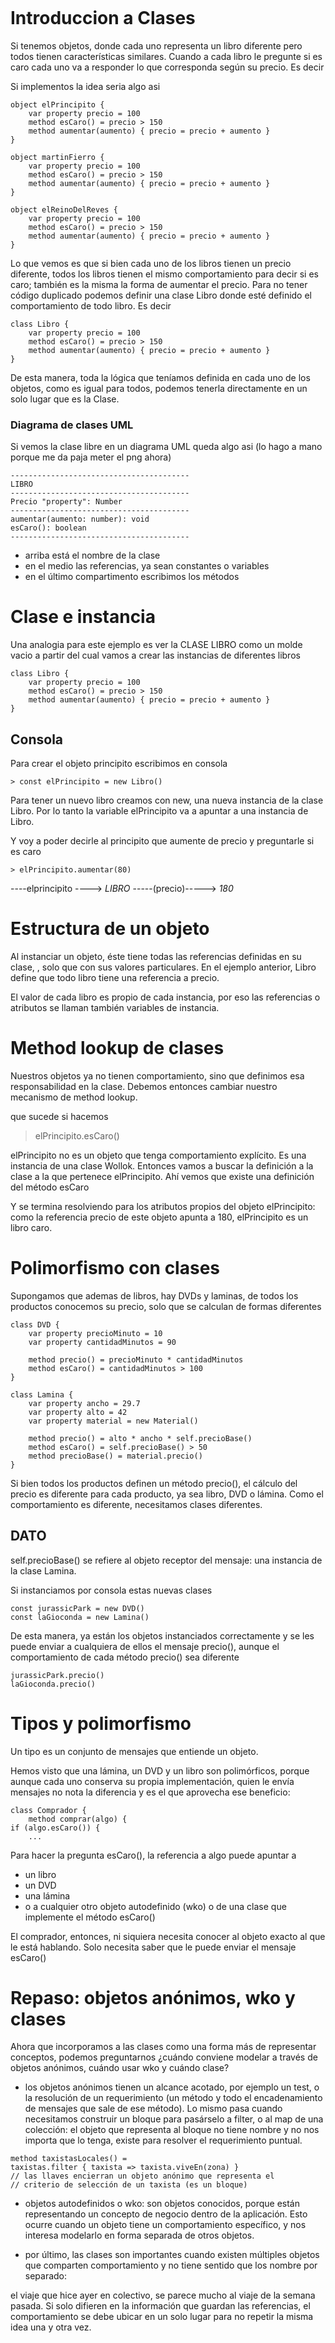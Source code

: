 ```wollok
```

# Introduccion a Clases

Si tenemos objetos, donde cada uno representa un libro diferente pero todos tienen características similares. Cuando a cada libro le pregunte si es caro cada uno va a responder lo que corresponda según su precio. Es decir

Si implementos la idea seria algo asi

```wollok
object elPrincipito {
 	var property precio = 100
	method esCaro() = precio > 150
	method aumentar(aumento) { precio = precio + aumento }
}

object martinFierro {
  	var property precio = 100
	method esCaro() = precio > 150
	method aumentar(aumento) { precio = precio + aumento }
}

object elReinoDelReves {
 	var property precio = 100
	method esCaro() = precio > 150
	method aumentar(aumento) { precio = precio + aumento }
}
```

Lo que vemos es que si bien cada uno de los libros tienen un precio diferente, todos los libros tienen el mismo comportamiento para decir si es caro; también es la misma la forma de aumentar el precio. Para no tener código duplicado podemos definir una clase Libro donde esté definido el comportamiento de todo libro. Es decir

```wollok
class Libro {
	var property precio = 100
	method esCaro() = precio > 150
	method aumentar(aumento) { precio = precio + aumento }
}
```

De esta manera, toda la lógica que teníamos definida en cada uno de los objetos, como es igual para todos, podemos tenerla directamente en un solo lugar que es la Clase.

### Diagrama de clases UML

Si vemos la clase libre en un diagrama UML queda algo asi (lo hago a mano porque me da paja meter el png ahora)

```wollok
----------------------------------------
LIBRO
----------------------------------------
Precio "property": Number
----------------------------------------
aumentar(aumento: number): void
esCaro(): boolean
----------------------------------------
```

- arriba está el nombre de la clase
- en el medio las referencias, ya sean constantes o variables
- en el último compartimento escribimos los métodos 

# Clase e instancia

Una analogia para este ejemplo es ver la CLASE LIBRO como un molde vacio a partir del cual vamos a crear las instancias de diferentes libros

```wollok
class Libro {
	var property precio = 100
	method esCaro() = precio > 150
	method aumentar(aumento) { precio = precio + aumento }
}
```

## Consola

Para crear el objeto principito escribimos en consola

```wollok
> const elPrincipito = new Libro()
```

Para tener un nuevo libro creamos con new, una nueva instancia de la clase Libro. Por lo tanto la variable elPrincipito va a apuntar a una instancia de Libro.  

Y voy a poder decirle al principito que aumente de precio y preguntarle si es caro

```wollok
> elPrincipito.aumentar(80)
```

----elprincipito ----> *LIBRO* -----(precio)-----> *180*

# Estructura de un objeto

Al instanciar un objeto, éste tiene todas las referencias definidas en su clase, , solo que con sus valores particulares. En el ejemplo anterior, Libro define que todo libro tiene una referencia a precio.

El valor de cada libro es propio de cada instancia, por eso las referencias o atributos se llaman también variables de instancia.

# Method lookup de clases

Nuestros objetos ya no tienen comportamiento, sino que definimos esa responsabilidad en la clase. Debemos entonces cambiar nuestro mecanismo de method lookup.

que sucede si hacemos

> elPrincipito.esCaro()

elPrincipito no es un objeto que tenga comportamiento explícito. Es una instancia de una clase Wollok. Entonces vamos a buscar la definición a la clase a la que pertenece elPrincipito. Ahí vemos que existe una definición del método esCaro

Y se termina resolviendo para los atributos propios del objeto elPrincipito: como la referencia precio de este objeto apunta a 180, elPrincipito es un libro caro.

# Polimorfismo con clases

Supongamos que ademas de libros, hay DVDs y laminas, de todos los productos conocemos su precio, solo que se calculan de formas diferentes

```wollok
class DVD {
	var property precioMinuto = 10
	var property cantidadMinutos = 90

	method precio() = precioMinuto * cantidadMinutos
	method esCaro() = cantidadMinutos > 100
}

class Lamina {
	var property ancho = 29.7
	var property alto = 42
	var property material = new Material()

	method precio() = alto * ancho * self.precioBase()
	method esCaro() = self.precioBase() > 50
	method precioBase() = material.precio()
}
```
Si bien todos los productos definen un método precio(), el cálculo del precio es diferente para cada producto, ya sea libro, DVD o lámina. Como el comportamiento es diferente, necesitamos clases diferentes.

## DATO

self.precioBase() se refiere al objeto receptor del mensaje: una instancia de la clase Lamina. 

Si instanciamos por consola estas nuevas clases 

```wollok
const jurassicPark = new DVD()
const laGioconda = new Lamina()
```
De esta manera, ya están los objetos instanciados correctamente y se les puede enviar a cualquiera de ellos el mensaje precio(), aunque el comportamiento de cada método precio() sea diferente

```wollok
jurassicPark.precio()
laGioconda.precio()
```

# Tipos y polimorfismo
Un tipo es un conjunto de mensajes que entiende un objeto.

Hemos visto  que una lámina, un DVD y un libro son polimórficos, porque aunque cada uno conserva su propia implementación, quien le envía mensajes no nota la diferencia y es el que aprovecha ese beneficio:

```wollok
class Comprador {
 	method comprar(algo) {
if (algo.esCaro()) {
	...
```

Para hacer la pregunta esCaro(), la referencia a algo puede apuntar a 
- un libro
- un DVD
- una lámina
- o a cualquier otro objeto autodefinido (wko) o de una clase que implemente el método esCaro()

El comprador, entonces, ni siquiera necesita conocer al objeto exacto al que le está hablando. Solo necesita saber que le puede enviar el mensaje esCaro()

# Repaso: objetos anónimos, wko y clases

Ahora que incorporamos a las clases como una forma más de representar conceptos, podemos preguntarnos ¿cuándo conviene modelar a través de objetos anónimos, cuándo usar wko y cuándo clase?

- los objetos anónimos tienen un alcance acotado, por ejemplo un test, o la resolución de un requerimiento (un método y todo el encadenamiento de mensajes que sale de ese método). Lo mismo pasa cuando necesitamos construir un bloque para pasárselo a filter, o al map de una colección: el objeto que representa al bloque no tiene nombre y no nos importa que lo tenga, existe para resolver el requerimiento puntual.

```wollok
method taxistasLocales() = 
taxistas.filter { taxista => taxista.viveEn(zona) }
// las llaves encierran un objeto anónimo que representa el
// criterio de selección de un taxista (es un bloque)
```

- objetos autodefinidos o wko: son objetos conocidos, porque están representando un concepto de negocio dentro de la aplicación. Esto ocurre cuando un objeto tiene un comportamiento específico, y nos interesa modelarlo en forma separada de otros objetos. 

- por último, las clases son importantes cuando existen múltiples objetos que comparten comportamiento y no tiene sentido que los nombre por separado: 

el viaje que hice ayer en colectivo, se parece mucho al viaje de la semana pasada. Si solo difieren en la información que guardan las referencias, el comportamiento se debe ubicar en un solo lugar para no repetir la misma idea una y otra vez.


